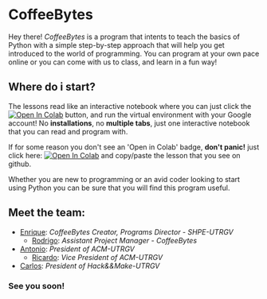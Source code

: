 # CoffeeBytes

Hey there! *CoffeeBytes* is a program that intents to teach the basics of Python with a simple step-by-step approach that will help you get introduced to the world of programming. You can program at your own pace online or you can come with us to class, and learn in a fun way!

## Where do i start?

The lessons read like an interactive notebook where you can just click the [![Open In Colab](https://colab.research.google.com/assets/colab-badge.svg)](https://colab.research.google.com) button, and run the virtual environment with your Google account! No **installations**, no **multiple tabs**, just one interactive notebook that you can read and program with. 

If for some reason you don't see an 'Open in Colab' badge, **don't panic!** just click here: [![Open In Colab](https://colab.research.google.com/assets/colab-badge.svg)](https://colab.research.google.com) and copy/paste the lesson that you see on github.

Whether you are new to programming or an avid coder looking to start using Python you can be sure that you will find this program useful. 

## Meet the team:

* [Enrique](https://github.com/enrprz): *CoffeeBytes Creator, Programs Director - SHPE-UTRGV*
   - [Rodrigo](https://github.com/rodbarr): *Assistant Project Manager - CoffeeBytes*
* [Antonio](https://github.com/aadame3311): *President of ACM-UTRGV*
   - [Ricardo](https://github.com/RiccardT): *Vice President of ACM-UTRGV*
* [Carlos](https://github.com/crzaratech): *President of Hack&&Make-UTRGV*

### See you soon!
